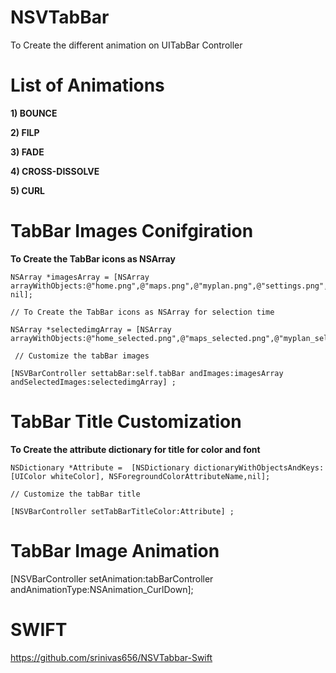 # NSVTabBar
To Create the different animation on UITabBar Controller

# List of Animations

**1) BOUNCE**

**2) FILP**

**3) FADE** 

**4) CROSS-DISSOLVE**

**5) CURL** 

# TabBar Images Conifgiration 

 **To Create the TabBar icons as NSArray**
 
    NSArray *imagesArray = [NSArray arrayWithObjects:@"home.png",@"maps.png",@"myplan.png",@"settings.png",@"maps.png", nil];
    
    // To Create the TabBar icons as NSArray for selection time
    
    NSArray *selectedimgArray = [NSArray arrayWithObjects:@"home_selected.png",@"maps_selected.png",@"myplan_selected.png",@"settings_selected.png",@"maps_selected.png",nil];
    
     // Customize the tabBar images
     
    [NSVBarController settabBar:self.tabBar andImages:imagesArray andSelectedImages:selectedimgArray] ;
    
# TabBar Title Customization

 **To Create the attribute dictionary for title for color and font**
 
    NSDictionary *Attribute =  [NSDictionary dictionaryWithObjectsAndKeys:[UIColor whiteColor], NSForegroundColorAttributeName,nil];
    
    // Customize the tabBar title
    
    [NSVBarController setTabBarTitleColor:Attribute] ;

# TabBar Image Animation 
  [NSVBarController setAnimation:tabBarController andAnimationType:NSAnimation_CurlDown];
  
# SWIFT 
https://github.com/srinivas656/NSVTabbar-Swift
